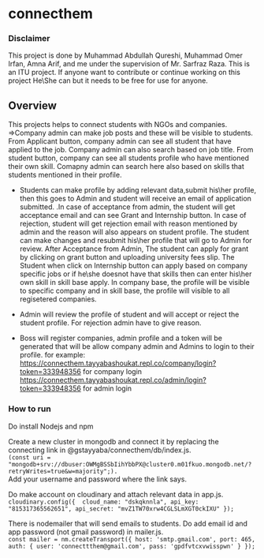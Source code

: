 # connecthem

### Disclaimer
This project is done by Muhammad Abdullah Qureshi, Muhammad Omer Irfan, Amna Arif, and me under the supervision of Mr. Sarfraz Raza. This is an ITU project. If anyone want to contribute or continue working on this project He\She can but it needs to be free for use for anyone.

## Overview
This projects helps to connect students with NGOs and companies. 
=>Company admin can make job posts and these will be visible to students. From Applicant button, company admin can see all student that have applied to the job. Company admin can also search based on job title. From student button, company can see all students profile who have mentioned their own skill. Comapny admin can search here also based on skills that students mentioned in their profile.

* Students can make profile by adding relevant data,submit his\her profile, then this goes to Admin and student will receive an email of application submitted. .In case of acceptance from admin, the student will get acceptance email and can see Grant and Internship button. In case of rejection, student will get rejection email with reason mentioned by admin and the reason will also appears on student profile. The student can make changes and resubmit his\her profile that will go to Admin for review. After Acceptance from Admin, The student can apply for grant by clicking on grant button and uploading university fees slip. The Student when click on Internship button can apply based on company specific jobs or if he\she doesnot have that skills then can enter his\her own skill in skill base apply. In company base, the profile will be visible to specific company and in skill base, the profile will visible to all regisetered companies.

* Admin will review the profile of student and will accept or reject the student profile. For rejection admin have to give reason. 

* Boss will register companies, admin profile and a token will be generated that will be allow company admin and Admins to login to their profile. 
for example: https://connecthem.tayyabashoukat.repl.co/company/login?token=333948356 for company login
             https://connecthem.tayyabashoukat.repl.co/admin/login?token=333948356   for admin login

### How to run

Do install Nodejs and npm 

Create a new cluster in mongodb and connect it by replacing the connecting link in @gstayyaba/connecthem/db/index.js.  
`(const uri = "mongodb+srv://dbuser:OWMgBSSbIihYbbPX@cluster0.m01fkuo.mongodb.net/?retryWrites=true&w=majority";).  `  
Add your username and password where the link says.

Do make account on cloudinary and attach relevant data in app.js.  
`cloudinary.config({ 
  cloud_name: "dskqknnla",
  api_key: "815317365562651",
  api_secret: "mvZ1TW70xrw4CGLSLmXGT0ckIXU"
});`  

There is nodemailer that will send emails to students. Do add email id and app password (not gmail password) in mailer.js.  
`const mailer = nm.createTransport({
    host: 'smtp.gmail.com',
    port: 465,
    auth: {
        user: 'connecttthem@gmail.com',
        pass: 'gpdfvtcxvwisspwn'
    }
});`
